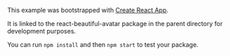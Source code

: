 This example was bootstrapped with [Create React App](https://github.com/facebook/create-react-app).

It is linked to the react-beautiful-avatar package in the parent directory for development purposes.

You can run `npm install` and then `npm start` to test your package.
